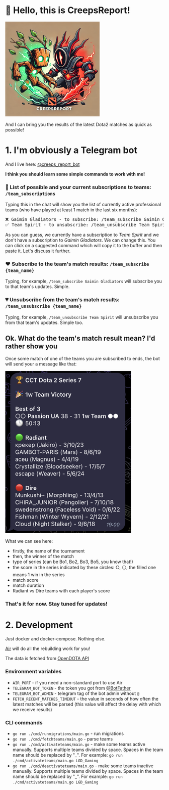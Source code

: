 <h1>👋 Hello, this is CreepsReport!</h1>

<img src="avatar.png" width="300" />

And I can bring you the results of the latest Dota2 matches as quick as possible!

<h1>1. I'm obviously a Telegram bot</h1>

And I live here: [@creeps_report_bot](https://t.me/creeps_report_bot)

<strong>I think you should learn some simple commands to work with me!</strong>

<h3> 📝 List of possible and your current subscriptions to teams: <code>/team_subscriptions</code> </h3>

Typing this in the chat will show you the list of currently active professional teams (who have played at least 1 match in the last six months):

<pre>
❌ Gaimin Gladiators - to subscribe: /team_subscribe Gaimin Gladiators
✅ Team Spirit - to unsubscribe: /team_unsubscribe Team Spirit
</pre>

As you can guess, we currently have a subscription to <i>Team Spirit</i> and we don't have a subscription to <i>Gaimin Gladiators</i>.
We can change this. You can click on a suggested command which will copy it to the buffer and then paste it. Let's discuss it further.

<h3> ❤️ Subscribe to the team's match results: <code>/team_subscribe {team_name}</code> </h3>
Typing, for example, <code>/team_subscribe Gaimin Gladiators</code> will subscribe you to that team's updates. Simple.

<h3> 💔 Unsubscribe from the team's match results: <code>/team_unsubscribe {team_name}</code> </h3>
Typing, for example, <code>/team_unsubscribe Team Spirit</code> will unsubscribe you from that team's updates. Simple too.


<h2>Ok. What do the team's match result mean? I'd rather show you</h2>

Once some match of one of the teams you are subscribed to ends, the bot will send your a message like that:

<img src="team_result_example.png" width="400" />

What we can see here:

- firstly, the name of the tournament
- then, the winner of the match
- type of series  (can be Bo1, Bo2, Bo3, Bo5, you know that!)
- the score in the series indicated by these circles: ○, ⚪; the filled one means 1 win in the series
- match score
- match duration
- Radiant vs Dire teams with each player's score

<h3>That's it for now. Stay tuned for updates!</h3>

<h1>2. Development</h1>

Just docker and docker-compose. Nothing else.

[Air](https://github.com/air-verse/air) will do all the rebuilding work for you!

The data is fetched from [OpenDOTA API](https://docs.opendota.com/)

<h3>Environment variables</h3>

- <code>AIR_PORT</code> - if you need a non-standard port to use Air
- <code>TELEGRAM_BOT_TOKEN</code> - the token you got from [@BotFather](https://t.me/BotFather)
- <code>TELEGRAM_BOT_ADMIN</code> - telegram tag of the bot admin without <code>@</code>
- <code>FETCH_RECENT_MATCHES_TIMEOUT</code> - the value in seconds of how often the latest matches will be parsed (this value will affect the delay with which we receive results)

<h3>CLI commands</h3>

- <code>go run ./cmd/runmigrations/main.go</code> - run migrations
- <code>go run ./cmd/fetchteams/main.go</code> - parse teams
- <code>go run ./cmd/activateteams/main.go</code> - make some teams active manually. Supports multiple teams divided by space. Spaces in the team name should be replaced by "_". For example: <code>go run ./cmd/activateteams/main.go LGD_Gaming</code>
- <code>go run ./cmd/deactivateteams/main.go</code> - make some teams inactive manually. Supports multiple teams divided by space. Spaces in the team name should be replaced by "_". For example: <code>go run ./cmd/activateteams/main.go LGD_Gaming</code>
